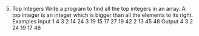5.	Top Integers
Write a program to find all the top integers in an array. A top integer is an integer which is bigger than all the elements to its right. 
Examples
Input
1 4 3 2
14 24 3 19 15 17
27 19 42 2 13 45 48
Output
4 3 2
24 19 17
48

